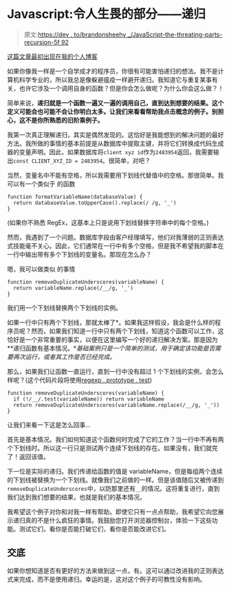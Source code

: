 # Javascript:令人生畏的部分——递归

> 原文:[https://dev . to/brandonsheehy _/JavaScript-the-threating-parts-recursion-5f 92](https://dev.to/brandonsheehy_/javascript-the-intimidating-parts----recursion-5f92)

[这篇文章最初出现在我的个人博客](https://brandon.irish/jstip-recursion/)

如果你像我一样是一个自学成才的程序员，你很有可能害怕递归的想法。我不是计算机科学专业的，所以我总是像躲避瘟疫一样避开递归。我知道它与重复某事有关，也许它涉及一个调用自身的函数？但是你会怎么做呢？为什么你会这么做？！

简单来说，**递归就是一个函数一遍又一遍的调用自己，直到达到想要的结果。这个定义可能会也可能不会让你明白太多。让我们来看看帮助我点击概念的例子。别担心，这不是你所熟悉的旧阶乘例子。**

我第一次真正理解递归，其实是偶然发现的。这恰好是我能想到的解决问题的最好方法。我所做的事情的基本前提是从数据库中提取主键，并将它们转换成代码生成器的变量声明。因此，如果数据库将`client xyz id`作为`2483954`返回，我需要输出`const CLIENT_XYZ_ID = 2483954`。很简单，对吧？

当然，变量名中不能有空格，所以我需要用下划线代替值中的空格。那很简单。我可以有一个类似于
的函数

```
function formatVariableName(databaseValue) {
  return databaseValue.toUpperCase().replace(/ /g, '_')
} 
```

(如果你不熟悉 RegEx，这基本上只是说用下划线替换字符串中的每个空格。)

然而，我遇到了一个问题。数据库字段由客户经理填写，他们对我薄弱的正则表达式技能毫不关心。因此，它们通常在一行中有多个空格，但是我不希望我的脚本在一行中输出带有多个下划线的变量名。那现在怎么办？

嗯，我可以做类似
的事情

```
function removeDuplicateUnderscores(variableName) {
  return variableName.replace(/__/g, '_')
} 
```

我们用一个下划线替换两个下划线的实例。

如果一行中只有两个下划线，那就太棒了*。如果我这样假设，我会是什么样的程序员呢？然而，如果我们知道一行中只有两个下划线，知道这个函数可以工作，这恰好是一个非常重要的事实，以便在这里编写一个好的递归解决方案。那是因为**递归函数有基本情况。**基础案例只是一个简单的测试，用于确定该功能是否需要再次运行，或者其工作是否已经完成。*

那么，如果我们让函数一直运行，直到一行中没有超过 1 个下划线的实例，会怎么样呢？(这个代码片段将使用[regexp . prototype . test](https://developer.mozilla.org/en-US/docs/Web/JavaScript/Reference/Global_Objects/RegExp/test))

```
function removeDuplicateUnderscores(variableName) {
  if (!/__/.test(variableName)) return variableName
  return removeDuplicateUnderscores(variableName.replace(/__/g, '_'))
} 
```

让我们来看一下这是怎么回事...

首先是基本情况。我们如何知道这个函数何时完成了它的工作？当一行中不再有两个下划线时。所以这一行只是测试两个连续下划线的存在。如果没有，我们就完了！返回该值。

下一位是实际的递归。我们传递给函数的值是 variableName，但是每组两个连续的下划线被替换为一个下划线。就像我们之前做的一样。但是该值随后又被传递到`removeDuplicateUnderscores`中，以防那里还有`__`的情况。这将重复进行，直到我们达到我们想要的结果，也就是我们的基本情况。

我希望这个例子对你和对我一样有帮助。即使它只有一点点帮助，我希望它向您展示递归真的不是什么疯狂的事情。我鼓励您打开浏览器控制台，体验一下这些功能。测试它们，看你是否能打破它们，看你是否能改进它们。

## [](#disclosure)交底

如果你想知道是否有更好的方法来做到这一点，有。这可以通过改进我的正则表达式来完成，而不是使用递归。幸运的是，这对这个例子的可教性没有影响。